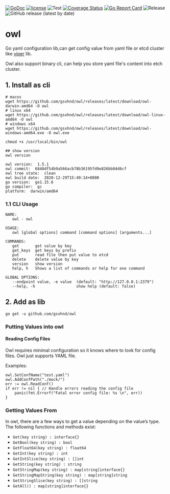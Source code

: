 [![GoDoc][1]][2]
[![license][3]][4]
![Test][5]
[![Coverage Status][6]][7]
[![Go Report Card][8]][9]
![Release][10]
![GitHub release (latest by date)][11]

[1]: https://godoc.org/github.com/gsxhnd/owl?status.svg
[2]: https://pkg.go.dev/github.com/gsxhnd/owl
[3]: https://img.shields.io/github/license/gsxhnd/owl
[4]: https://opensource.org/licenses/MIT
[5]: https://github.com/gsxhnd/owl/workflows/Test/badge.svg
[6]: https://coveralls.io/repos/github/gsxhnd/owl/badge.svg
[7]: https://coveralls.io/github/gsxhnd/owl
[8]: https://goreportcard.com/badge/github.com/gsxhnd/owl
[9]: https://goreportcard.com/report/github.com/gsxhnd/owl
[10]: https://github.com/gsxhnd/owl/workflows/Release/badge.svg
[11]: https://img.shields.io/github/v/release/gsxhnd/owl?label=version
[12]: https://github.com/spf13/viper

# owl

Go yaml configuration lib,can get config value from yaml file or etcd cluster like [viper][12] lib.

Owl also support binary cli, can help you store yaml file's content into etch cluster.

## 1. Install as cli

```shell
# macos 
wget https://github.com/gsxhnd/owl/releases/latest/download/owl-darwin-amd64 -O owl
# linux x64
wget https://github.com/gsxhnd/owl/releases/latest/download/owl-linux-amd64 -O owl
# windows x64
wget https://github.com/gsxhnd/owl/releases/latest/download/owl-windows-amd64.exe -O owl.exe

chmod +x /usr/local/bin/owl

## show version
owl version

owl version:  1.5.1
owl commit:  6840df54b9a566acb78b36195fd9e826bb04d6cf
owl tree state:  clean
owl build date:  2020-12-29T15:49:14+0800
go version:  go1.15.6
go compiler:  gc
platform:  darwin/amd64
```

### 1.1 CLI Usage
```shell
NAME:
   owl - owl

USAGE:
   owl [global options] command [command options] [arguments...]

COMMANDS:
   get       get value by key
   get_keys  get keys by prefix
   put       read file then put value to etcd
   delete    delete value by key
   version   show version
   help, h   Shows a list of commands or help for one command

GLOBAL OPTIONS:
   --endpoint value, -e value  (default: "http://127.0.0.1:2379")
   --help, -h                  show help (default: false)
```


## 2. Add as lib
```shell
go get -u github.com/gsxhnd/owl
```

### Putting Values into owl

#### Reading Config Files

Owl requires minimal configuration so it knows where to look for config files. Owl just supports YAML file.

Examples:

```
owl.SetConfName("test.yaml")
owl.AddConfPath("./mock/")
err := owl.ReadConf()
if err != nil { // Handle errors reading the config file
	panic(fmt.Errorf("Fatal error config file: %s \n", err))
}
```

### Getting Values From

In owl, there are a few ways to get a value depending on the value’s type. The following functions and methods exist:

 * `Get(key string) : interface{}`
 * `GetBool(key string) : bool`
 * `GetFloat64(key string) : float64`
 * `GetInt(key string) : int`
 * `GetIntSlice(key string) : []int`
 * `GetString(key string) : string`
 * `GetStringMap(key string) : map[string]interface{}`
 * `GetStringMapString(key string) : map[string]string`
 * `GetStringSlice(key string) : []string`
 * `GetAll() : map[string]interface{}`

